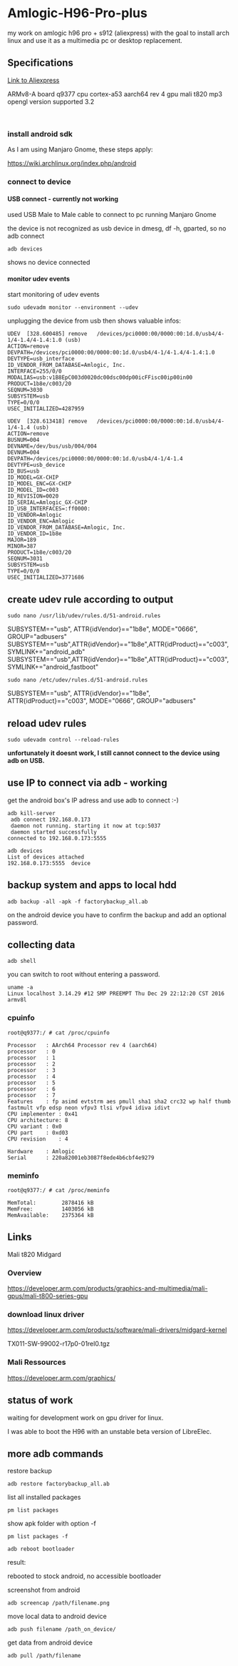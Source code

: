 # Amlogic-H96-Pro-plus
my work on amlogic h96 pro + s912 (aliexpress) with the goal to install arch linux and use it as a multimedia pc or desktop replacement.


## Specifications

[Link to Aliexpress](https://www.aliexpress.com/item/3-16GB-Amlogic-S912-H96-Pro-Octa-Core-Android-6-0-2-4G-5GHz-Wifi-HD2/32758232218.html?spm=2114.01010208.3.29.9hnBMv&ws_ab_test=searchweb0_0,searchweb201602_4_10152_10065_10151_10068_10136_10137_10060_10138_10155_10062_10156_10134_10154_10056_10055_10054_10059_10099_10103_10102_10096_10148_10147_10052_10053_10142_10107_10050_10143_10051_9982_10084_10083_10080_10082_10081_10177_10110_10111_10112_10113_10114_10078_10079_10073_10070_10123_10124-9982,searchweb201603_9,afswitch_1,ppcSwitch_7&btsid=d3b855aa-265a-46fc-988c-f5d06bd93689&algo_expid=31abaca9-8b8b-4659-87a0-cf5b217e1883-3&algo_pvid=31abaca9-8b8b-4659-87a0-cf5b217e1883)

ARMv8-A 
board	  q9377 
cpu       cortex-a53 aarch64 rev 4
gpu       mali t820 mp3
opengl version supported 3.2

​
### install android sdk

As I am using Manjaro Gnome, these steps apply:

https://wiki.archlinux.org/index.php/android

### connect to device

#### USB connect - currently not working

used USB Male to Male cable to connect to pc running Manjaro Gnome 

the device is not recognized as usb device in dmesg, df -h, gparted, so no adb connect

```{r, engine='bash', count_lines}
adb devices
```

shows no device connected

#### monitor udev events

start monitoring of udev events

```{r, engine='bash', count_lines}
sudo udevadm monitor --environment --udev
```
unplugging the device from usb then shows valuable infos:

```{r, engine='bash', count_lines}
UDEV  [328.600485] remove   /devices/pci0000:00/0000:00:1d.0/usb4/4-1/4-1.4/4-1.4:1.0 (usb)
ACTION=remove
DEVPATH=/devices/pci0000:00/0000:00:1d.0/usb4/4-1/4-1.4/4-1.4:1.0
DEVTYPE=usb_interface
ID_VENDOR_FROM_DATABASE=Amlogic, Inc.
INTERFACE=255/0/0
MODALIAS=usb:v1B8EpC003d0020dc00dsc00dp00icFFisc00ip00in00
PRODUCT=1b8e/c003/20
SEQNUM=3030
SUBSYSTEM=usb
TYPE=0/0/0
USEC_INITIALIZED=4287959

UDEV  [328.613418] remove   /devices/pci0000:00/0000:00:1d.0/usb4/4-1/4-1.4 (usb)
ACTION=remove
BUSNUM=004
DEVNAME=/dev/bus/usb/004/004
DEVNUM=004
DEVPATH=/devices/pci0000:00/0000:00:1d.0/usb4/4-1/4-1.4
DEVTYPE=usb_device
ID_BUS=usb
ID_MODEL=GX-CHIP
ID_MODEL_ENC=GX-CHIP
ID_MODEL_ID=c003
ID_REVISION=0020
ID_SERIAL=Amlogic_GX-CHIP
ID_USB_INTERFACES=:ff0000:
ID_VENDOR=Amlogic
ID_VENDOR_ENC=Amlogic
ID_VENDOR_FROM_DATABASE=Amlogic, Inc.
ID_VENDOR_ID=1b8e
MAJOR=189
MINOR=387
PRODUCT=1b8e/c003/20
SEQNUM=3031
SUBSYSTEM=usb
TYPE=0/0/0
USEC_INITIALIZED=3771686
```

create udev rule according to output
------------------------------------

```{r, engine='bash', count_lines}
sudo nano /usr/lib/udev/rules.d/51-android.rules
```

SUBSYSTEM=="usb", ATTR{idVendor}=="1b8e", MODE="0666", GROUP="adbusers"
SUBSYSTEM=="usb",ATTR{idVendor}=="1b8e",ATTR{idProduct}=="c003",SYMLINK+="android_adb"
SUBSYSTEM=="usb",ATTR{idVendor}=="1b8e",ATTR{idProduct}=="c003",SYMLINK+="android_fastboot"

```{r, engine='bash', count_lines}
sudo nano /etc/udev/rules.d/51-android.rules
```

SUBSYSTEM=="usb", ATTR{idVendor}=="1b8e", ATTR{idProduct}=="c003", MODE="0666", GROUP="adbusers"


reload udev rules
-----------------

```{r, engine='bash', count_lines}
sudo udevadm control --reload-rules
```

**unfortunately it doesnt work, I still cannot connect to the device using adb on USB.** 


## use IP to connect via adb - working

get the android box's IP adress and use adb to connect :-)

```{r, engine='bash', count_lines}
adb kill-server
 adb connect 192.168.0.173
 daemon not running. starting it now at tcp:5037 
 daemon started successfully 
connected to 192.168.0.173:5555
```

```{r, engine='bash', count_lines}
adb devices
List of devices attached
192.168.0.173:5555	device
```

## backup system and apps to local hdd

```{r, engine='bash', count_lines}
adb backup -all -apk -f factorybackup_all.ab
```

on the android device you have to confirm the backup and add an optional password.

## collecting data

```{r, engine='bash', count_lines}
adb shell
```
you can switch to root without entering a password. 

```{r, engine='bash', count_lines}
uname -a
Linux localhost 3.14.29 #12 SMP PREEMPT Thu Dec 29 22:12:20 CST 2016 armv8l
```

### cpuinfo


```{r, engine='bash', count_lines}
root@q9377:/ # cat /proc/cpuinfo

Processor	: AArch64 Processor rev 4 (aarch64)
processor	: 0
processor	: 1
processor	: 2
processor	: 3
processor	: 4
processor	: 5
processor	: 6
processor	: 7
Features	: fp asimd evtstrm aes pmull sha1 sha2 crc32 wp half thumb fastmult vfp edsp neon vfpv3 tlsi vfpv4 idiva idivt 
CPU implementer	: 0x41
CPU architecture: 8
CPU variant	: 0x0
CPU part	: 0xd03
CPU revision	: 4

Hardware	: Amlogic
Serial		: 220a82001eb3087f8ede4b6cbf4e9279
```

### meminfo

```{r, engine='bash', count_lines}
root@q9377:/ # cat /proc/meminfo

MemTotal:        2878416 kB
MemFree:         1403056 kB
MemAvailable:    2375364 kB
```

## Links

Mali t820 Midgard

### Overview

https://developer.arm.com/products/graphics-and-multimedia/mali-gpus/mali-t800-series-gpu

### download linux driver

https://developer.arm.com/products/software/mali-drivers/midgard-kernel

TX011-SW-99002-r17p0-01rel0.tgz

### Mali Ressources

https://developer.arm.com/graphics/

## status of work

waiting for development work on gpu driver for linux. 

I was able to boot the H96 with an unstable beta version of LibreElec.

## more adb commands

restore backup

```{r, engine='bash', count_lines}
adb restore factorybackup_all.ab
```

list all installed packages

```{r, engine='bash', count_lines}
pm list packages
```

show apk folder with option -f 

```{r, engine='bash', count_lines}
pm list packages -f
```

```{r, engine='bash', count_lines}
adb reboot bootloader
```

result:

rebooted to stock android, no accessible bootloader

screenshot from android

```{r, engine='bash', count_lines}
adb screencap /path/filename.png
```

move local data to android device

```{r, engine='bash', count_lines}
adb push filename /path_on_device/
```

get data from android device

```{r, engine='bash', count_lines}
adb pull /path/filename
```
